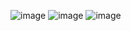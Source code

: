 ![image](https://user-images.githubusercontent.com/100043153/187033236-2b9fbec2-3ada-4c26-b79c-48b6a258faf8.png)
![image](https://user-images.githubusercontent.com/100043153/187033243-2a2c06fb-1311-4d35-9609-6a06b896c34c.png)
![image](https://user-images.githubusercontent.com/100043153/187033251-b4ad891b-44d0-41c2-8d70-ee704e3c9d59.png)
